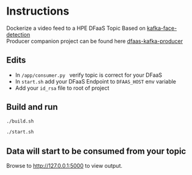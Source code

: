 # Instructions

Dockerize a video feed to a HPE DFaaS Topic
Based on [kafka-face-detection](https://github.com/ajgoade/kafka-face-detection)  
Producer companion project can be found here [dfaas-kafka-producer](https://github.com/ajgoade/dfaas-kafka-producer)

## Edits

* In ```/app/consumer.py ``` verify topic is correct for your DFaaS
* In ```start.sh``` add your DFaaS Endpoint to ```DFAAS_HOST``` env variable
* Add your ```id_rsa``` file to root of project


## Build and run 

```sh
./build.sh

```

```sh
./start.sh

```

## Data will start to be consumed from your topic

Browse to http://127.0.0.1:5000 to view output.
